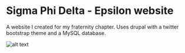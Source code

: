 Sigma Phi Delta - Epsilon website
=============

A website I created for my fraternity chapter. Uses drupal with a twitter bootstrap theme and a MySQL database.


![alt text](http://i.imgur.com/hvb5TFx.png "Website Screenshot")
